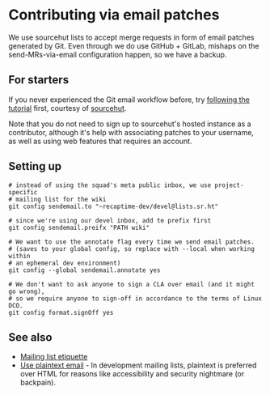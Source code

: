 # Contributing via email patches

We use sourcehut lists to accept merge requests in form of email patches generated by Git.
Even through we do use GitHub + GitLab, mishaps on the send-MRs-via-email configuration happen, so we have a backup.

## For starters

If you never experienced the Git email workflow before, try [following the tutorial](https://git-send-email.io/) first, courtesy of [sourcehut](https://sourcehut.org/).

Note that you do not need to sign up to sourcehut's hosted instance as a contributor,
although it's help with associating patches to your username, as well as using
web features that requires an account.

## Setting up

```shell
# instead of using the squad's meta public inbox, we use project-specific
# mailing list for the wiki
git config sendemail.to "~recaptime-dev/devel@lists.sr.ht"

# since we're using our devel inbox, add te prefix first
git config sendemail.preifx "PATH wiki"

# We want to use the annotate flag every time we send email patches.
# (saves to your global config, so replace with --local when working within
# an ephemeral dev environment)
git config --global sendemail.annotate yes

# We don't want to ask anyone to sign a CLA over email (and it might go wrong),
# so we require anyone to sign-off in accordance to the terms of Linux DCO.
git config format.signOff yes
```

##

## See also

* [Mailing list etiquette](https://man.sr.ht/lists.sr.ht/etiquette.md)
* [Use plaintext email](https://useplaintext.email/) - In development mailing lists, plaintext is preferred over HTML for reasons like accessibility and security nightmare (or backpain).
